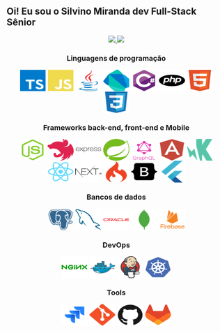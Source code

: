    ## Oi! Eu sou o Silvino Miranda dev Full-Stack Sênior

<div align="center">
  <a href="https://github.com/Silvinomo">
    <img
      height="175em"
      src="https://github-readme-stats.vercel.app/api/top-langs/?username=Silvinomo&layout=compact&langs_count=10"
    />
  </a>

  <a href="https://github.com/Silvinomo">
    <img
      height="175em"
      src="https://github-readme-stats.vercel.app/api?username=Silvinomo&show_icons=true&include_all_commits=true&count_private=true"
    />
  </a>
</div>

<div align="center" style="display: inline_block">
  <h3>Linguagens de programação</h3>
  <div align="center">
    <img
      align="center"
      alt="Silvino"
      height="50"
      width="60"
      src="https://raw.githubusercontent.com/devicons/devicon/master/icons/typescript/typescript-plain.svg"
    />
    <img
      align="center"
      alt="Silvino-Js"
      height="50"
      width="60"
      src="https://raw.githubusercontent.com/devicons/devicon/master/icons/javascript/javascript-plain.svg"
    />
    <img
      align="center"
      alt="Silvino-Dart"
      height="50"
      width="60"
      src="https://raw.githubusercontent.com/devicons/devicon/master/icons/java/java-original.svg"
    />
    <img
      align="center"
      alt="Silvino-Dart"
      height="50"
      width="60"
      src="https://raw.githubusercontent.com/devicons/devicon/master/icons/dart/dart-original.svg"
    />
    <img
      align="center"
      alt="Silvino-Dart"
      height="50"
      width="60"
      src="https://raw.githubusercontent.com/devicons/devicon/master/icons/csharp/csharp-original.svg"
    />
    <img
      align="center"
      alt="Silvino-Dart"
      height="50"
      width="60"
      src="https://raw.githubusercontent.com/devicons/devicon/master/icons/php/php-plain.svg"
    />
    <img
      align="center"
      alt="Silvino-HTML"
      height="50"
      width="60"
      src="https://raw.githubusercontent.com/devicons/devicon/master/icons/html5/html5-original.svg"
    />
    <img
      align="center"
      alt="Silvino-CSS"
      height="50"
      width="60"
      src="https://raw.githubusercontent.com/devicons/devicon/master/icons/css3/css3-original.svg"
    />
  </div>
  <h3>Frameworks back-end, front-end e Mobile</h3>
  <div align="center">
    <img
      align="center"
      alt="Silvino"
      height="50"
      width="60"
      src="https://raw.githubusercontent.com/devicons/devicon/master/icons/nodejs/nodejs-plain.svg"
    />
    <img
      align="center"
      alt="Silvino"
      height="50"
      width="60"
      src="https://raw.githubusercontent.com/devicons/devicon/master/icons/nestjs/nestjs-plain.svg"
    />
    <img
      align="center"
      alt="Silvino"
      height="50"
      width="60"
      src="https://raw.githubusercontent.com/devicons/devicon/master/icons/express/express-original-wordmark.svg"
    />
    <img
      align="center"
      alt="Silvino"
      height="50"
      width="60"
      src="https://raw.githubusercontent.com/devicons/devicon/master/icons/spring/spring-original.svg"
    />
    <img
      align="center"
      alt="Silvino"
      height="50"
      width="60"
      src="https://raw.githubusercontent.com/devicons/devicon/master/icons/graphql/graphql-plain-wordmark.svg"
    />
    <img
      align="center"
      alt="Silvino"
      height="50"
      width="60"
      src="https://raw.githubusercontent.com/devicons/devicon/master/icons/angularjs/angularjs-plain.svg"
    />
    <img
      align="center"
      alt="Silvino"
      height="50"
      width="60"
      src="https://raw.githubusercontent.com/devicons/devicon/master/icons/karma/karma-plain.svg"
    />
    <img
      align="center"
      alt="Silvino-React"
      height="50"
      width="60"
      src="https://raw.githubusercontent.com/devicons/devicon/master/icons/react/react-original.svg"
    />
    <img
      align="center"
      alt="Silvino"
      height="50"
      width="60"
      src="https://raw.githubusercontent.com/devicons/devicon/master/icons/nextjs/nextjs-original-wordmark.svg"
    />
    <img
      align="center"
      alt="Silvino"
      height="50"
      width="60"
      src="https://raw.githubusercontent.com/devicons/devicon/master/icons/codeigniter/codeigniter-plain.svg"
    />
    <img
      align="center"
      alt="Silvino"
      height="50"
      width="60"
      src="https://raw.githubusercontent.com/devicons/devicon/master/icons/bootstrap/bootstrap-plain.svg"
    />
    <img
      align="center"
      alt="Silvino"
      height="50"
      width="60"
      src="https://raw.githubusercontent.com/devicons/devicon/master/icons/flutter/flutter-original.svg"
    />
  </div>
  <h3>Bancos de dados</h3>
  <div align="center">
    <img
      align="center"
      alt="Silvino"
      height="50"
      width="60"
      src="https://raw.githubusercontent.com/devicons/devicon/master/icons/postgresql/postgresql-plain.svg"
    />
    <img
      align="center"
      alt="Silvino"
      height="50"
      width="60"
      src="https://raw.githubusercontent.com/devicons/devicon/master/icons/mysql/mysql-plain.svg"
    />
    <img
      align="center"
      alt="Silvino"
      height="50"
      width="60"
      src="https://raw.githubusercontent.com/devicons/devicon/master/icons/oracle/oracle-original.svg"
    />
    <img
      align="center"
      alt="Silvino"
      height="50"
      width="60"
      src="https://raw.githubusercontent.com/devicons/devicon/master/icons/mongodb/mongodb-plain.svg"
    />
    <img
      align="center"
      alt="Silvino"
      height="50"
      width="60"
      src="https://raw.githubusercontent.com/devicons/devicon/master/icons/firebase/firebase-plain-wordmark.svg"
    />
  </div>

  <h3>DevOps</h3>

  <div align="center">
    <img
      align="center"
      alt="nginx"
      height="50"
      width="60"
      src="https://raw.githubusercontent.com/devicons/devicon/master/icons/nginx/nginx-original.svg"
    />
    <img
      align="center"
      alt="docker"
      height="50"
      width="60"
      src="https://raw.githubusercontent.com/devicons/devicon/master/icons/docker/docker-original.svg"
    />
    <img
      align="center"
      alt="jenkins"
      height="50"
      width="60"
      src="https://raw.githubusercontent.com/devicons/devicon/master/icons/jenkins/jenkins-original.svg"
    />
    <img
      align="center"
      alt="kubernetes"
      height="50"
      width="60"
      src="https://raw.githubusercontent.com/devicons/devicon/master/icons/kubernetes/kubernetes-plain.svg"
    />
  </div>

  <h3>Tools</h3>
  <div align="center">
    <img
      align="center"
      alt="jira"
      height="50"
      width="60"
      src="https://raw.githubusercontent.com/devicons/devicon/master/icons/jira/jira-original.svg"
    />
    <img
      align="center"
      alt="git"
      height="50"
      width="60"
      src="https://raw.githubusercontent.com/devicons/devicon/master/icons/git/git-plain.svg"
    />
    <img
      align="center"
      alt="Github"
      height="50"
      width="60"
      src="https://raw.githubusercontent.com/devicons/devicon/master/icons/github/github-original.svg"
    />
    <img
      align="center"
      alt="Gitlab"
      height="50"
      width="60"
      src="https://raw.githubusercontent.com/devicons/devicon/master/icons/gitlab/gitlab-original.svg"
    />
  </div>
</div>
